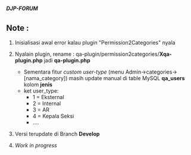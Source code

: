 ###### **DJP-FORUM**

## Note :

1.  Inisialisasi awal error kalau plugin "Permission2Categories" nyala
2.  Nyalain plugin, rename : qa-plugin/permission2categories/**Xqa-plugin.php** jadi **qa-plugin.php**
    - Sementara fitur *custom user-type* (menu Admin->categories->[nama_category]) 
      masih update manual di table MySQL **qa_users** kolom **jenis**
    - ket user_type: 
      - 1 = Eksternal
      - 2 = Internal
      - 3 = AR
      - 4 = Kepala Seksi
      - ....

2. Versi terupdate di Branch **Develop**
3. *Work in progress*